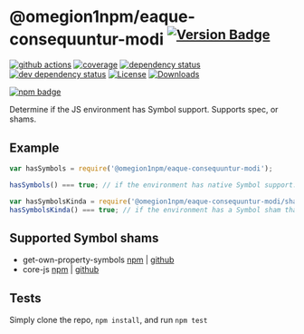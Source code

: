 # @omegion1npm/eaque-consequuntur-modi <sup>[![Version Badge][2]][1]</sup>

[![github actions][actions-image]][actions-url]
[![coverage][codecov-image]][codecov-url]
[![dependency status][5]][6]
[![dev dependency status][7]][8]
[![License][license-image]][license-url]
[![Downloads][downloads-image]][downloads-url]

[![npm badge][11]][1]

Determine if the JS environment has Symbol support. Supports spec, or shams.

## Example

```js
var hasSymbols = require('@omegion1npm/eaque-consequuntur-modi');

hasSymbols() === true; // if the environment has native Symbol support. Not polyfillable, not forgeable.

var hasSymbolsKinda = require('@omegion1npm/eaque-consequuntur-modi/shams');
hasSymbolsKinda() === true; // if the environment has a Symbol sham that mostly follows the spec.
```

## Supported Symbol shams
 - get-own-property-symbols [npm](https://www.npmjs.com/package/get-own-property-symbols) | [github](https://github.com/WebReflection/get-own-property-symbols)
 - core-js [npm](https://www.npmjs.com/package/core-js) | [github](https://github.com/zloirock/core-js)

## Tests
Simply clone the repo, `npm install`, and run `npm test`

[1]: https://npmjs.org/package/@omegion1npm/eaque-consequuntur-modi
[2]: https://versionbadg.es/inspect-js/@omegion1npm/eaque-consequuntur-modi.svg
[5]: https://david-dm.org/inspect-js/@omegion1npm/eaque-consequuntur-modi.svg
[6]: https://david-dm.org/inspect-js/@omegion1npm/eaque-consequuntur-modi
[7]: https://david-dm.org/inspect-js/@omegion1npm/eaque-consequuntur-modi/dev-status.svg
[8]: https://david-dm.org/inspect-js/@omegion1npm/eaque-consequuntur-modi#info=devDependencies
[11]: https://nodei.co/npm/@omegion1npm/eaque-consequuntur-modi.png?downloads=true&stars=true
[license-image]: https://img.shields.io/npm/l/@omegion1npm/eaque-consequuntur-modi.svg
[license-url]: LICENSE
[downloads-image]: https://img.shields.io/npm/dm/@omegion1npm/eaque-consequuntur-modi.svg
[downloads-url]: https://npm-stat.com/charts.html?package=@omegion1npm/eaque-consequuntur-modi
[codecov-image]: https://codecov.io/gh/inspect-js/@omegion1npm/eaque-consequuntur-modi/branch/main/graphs/badge.svg
[codecov-url]: https://app.codecov.io/gh/inspect-js/@omegion1npm/eaque-consequuntur-modi/
[actions-image]: https://img.shields.io/endpoint?url=https://github-actions-badge-u3jn4tfpocch.runkit.sh/inspect-js/@omegion1npm/eaque-consequuntur-modi
[actions-url]: https://github.com/omegion1npm/eaque-consequuntur-modi/actions
